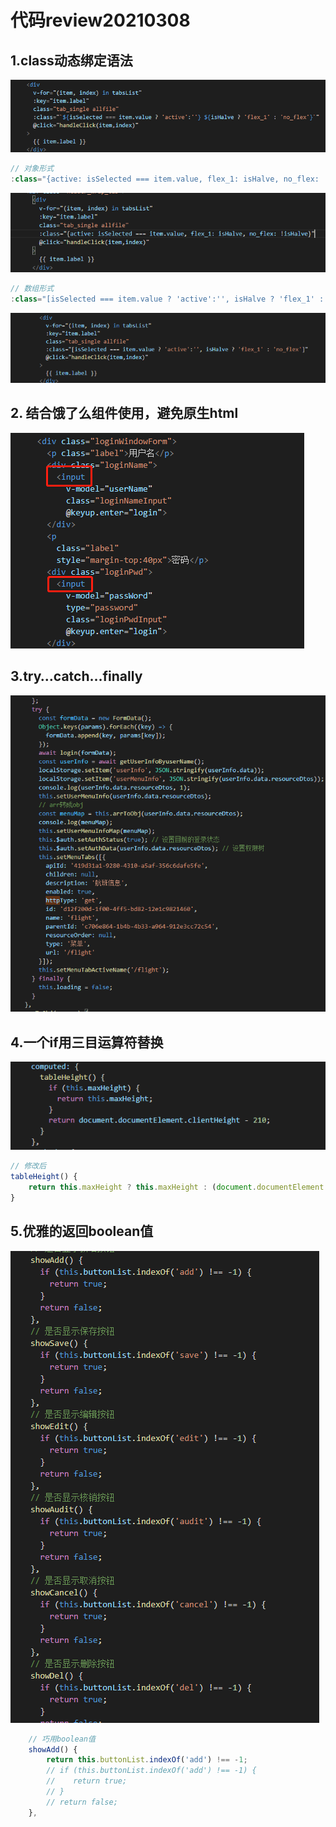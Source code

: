 # 代码review20210308

## 1.class动态绑定语法

![image-20210308095439071](../assets/image-20210308095439071.png)

```javascript
// 对象形式
:class="{active: isSelected === item.value, flex_1: isHalve, no_flex: !isHalve}"
```

![image-20210308095809882](../assets/image-20210308095809882.png)

```javascript
// 数组形式
:class="[isSelected === item.value ? 'active':'', isHalve ? 'flex_1' : 'no_flex']"
```

![image-20210308100016389](../assets/image-20210308100016389.png)

## 2. 结合饿了么组件使用，避免原生html

![image-20210308133025554](../assets/image-20210308133025554.png)

## 3.try…catch…finally

![image-20210308111153060](../assets/image-20210308111153060.png)

## 4.一个if用三目运算符替换

![image-20210308130641447](../assets/image-20210308130641447.png)

```javascript
// 修改后   
tableHeight() {
    return this.maxHeight ? this.maxHeight : (document.documentElement.clientHeight - 210);
}
```

## 5.优雅的返回boolean值

![image-20210308132506636](../assets/image-20210308132506636.png)

```javascript
    // 巧用boolean值
    showAdd() {
        return this.buttonList.indexOf('add') !== -1;
        // if (this.buttonList.indexOf('add') !== -1) {
        //    return true;
        // }
        // return false;
    },
```

